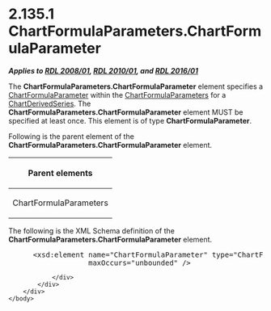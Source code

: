 <html dir="LTR" xmlns:mshelp="http://msdn.microsoft.com/mshelp" xmlns:ddue="http://ddue.schemas.microsoft.com/authoring/2003/5" xmlns:xlink="http://www.w3.org/1999/xlink" xmlns:tool="http://www.microsoft.com/tooltip">
    <head>
        <meta http-equiv="Content-Type" content="text/html; CHARSET=utf-8"></meta>
        <meta name="save" content="history"></meta>
        <title>2.135.1 ChartFormulaParameters.ChartFormulaParameter</title>
        <xml>
            <mshelp:toctitle title="2.135.1 ChartFormulaParameters.ChartFormulaParameter"></mshelp:toctitle>
            <mshelp:rltitle title="[MS-RDL]: ChartFormulaParameters.ChartFormulaParameter"></mshelp:rltitle>
            <mshelp:keyword index="A" term="63caf426-f6ce-4440-8fab-f4ad1ffbec8f"></mshelp:keyword>
            <mshelp:attr name="DCSext.ContentType" value="open specification"></mshelp:attr>
            <mshelp:attr name="AssetID" value="63caf426-f6ce-4440-8fab-f4ad1ffbec8f"></mshelp:attr>
            <mshelp:attr name="TopicType" value="kbRef"></mshelp:attr>
            <mshelp:attr name="DCSext.Title" value="[MS-RDL]: ChartFormulaParameters.ChartFormulaParameter" />
        </xml>
    </head>
    <body>
        <div id="header">
            <h1 class="heading">2.135.1 ChartFormulaParameters.ChartFormulaParameter</h1>
        </div>
        <div id="mainSection">
            <div id="mainBody">
                <div id="allHistory" class="saveHistory"></div>
                <div id="sectionSection0" class="section" name="collapseableSection">
                    

<p><b><i>Applies to </i></b><a href="1e855f94-4617-47e4-b89e-0856c6cb420f.md"><b><i>RDL 2008/01</i></b></a><b><i>,
</i></b><a href="3428e690-a348-4ec7-8a6a-8efb42d2cdee.md"><b><i>RDL 2010/01</i></b></a><b><i>,
and </i></b><a href="52ce3983-2bfc-4e72-9359-42aaf5fe4509.md"><b><i>RDL 2016/01</i></b></a></p>

<p>The <b>ChartFormulaParameters.ChartFormulaParameter</b>
element specifies a <a href="9348c7b6-8dbe-4681-a6d3-ed41b36e06c7.md">ChartFormulaParameter</a>
within the <a href="97094777-5f97-423f-9603-eee3a774271c.md">ChartFormulaParameters</a>
for a <a href="1d639ad1-8e24-45ec-8dcb-8b6163780a36.md">ChartDerivedSeries</a>.
The <b>ChartFormulaParameters.ChartFormulaParameter</b> element MUST be
specified at least once. This element is of type <b>ChartFormulaParameter</b>.</p>

<p>Following is the parent element of the <b>ChartFormulaParameters.ChartFormulaParameter</b>
element.</p>

<table>
 <thead>
  <tr>
   <th>
   <p>Parent elements</p>
   </th>
  </tr>
 </thead>
 <tr>
  <td>
  <p>ChartFormulaParameters </p>
  </td>
 </tr>
</table>

<p>The following is the XML Schema definition of the <b>ChartFormulaParameters.ChartFormulaParameter</b>
element.</p>

<dl>
<dd>
<div><pre> &lt;xsd:element name=&quot;ChartFormulaParameter&quot; type=&quot;ChartFormulaParameterType&quot; 
              maxOccurs=&quot;unbounded&quot; /&gt;
</pre></div>
</dd></dl>


                </div>
            </div>
        </div>
    </body>
</html>